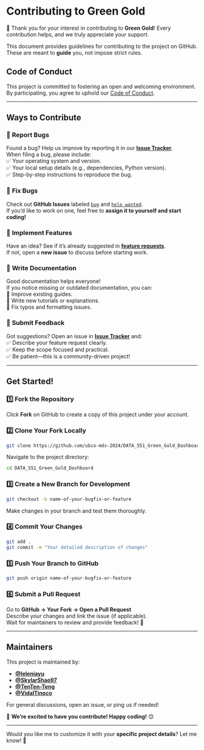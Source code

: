 # **Contributing to Green Gold**  
🎉 Thank you for your interest in contributing to **Green Gold**! Every contribution helps, and we truly appreciate your support.  

This document provides guidelines for contributing to the project on GitHub. These are meant to **guide** you, not impose strict rules.  

## **Code of Conduct**  
This project is committed to fostering an open and welcoming environment. By participating, you agree to uphold our [Code of Conduct](./CODE_OF_CONDUCT.md).  

---

## **Ways to Contribute**  

### 🔹 **Report Bugs**  
Found a bug? Help us improve by reporting it in our **[Issue Tracker](https://github.com/ubco-mds-2024/DATA_551_Green_Gold_Dashboard/issues)**.  
When filing a bug, please include:  
✅ Your operating system and version.  
✅ Your local setup details (e.g., dependencies, Python version).  
✅ Step-by-step instructions to reproduce the bug.  

### 🔹 **Fix Bugs**  
Check out **GitHub Issues** labeled [`bug`](https://github.com/ubco-mds-2024/DATA_551_Green_Gold_Dashboard/issues) and [`help wanted`](https://github.com/ubco-mds-2024/DATA_551_Green_Gold_Dashboard/issues?q=is%3Aopen+label%3A%22help+wanted%22).  
If you’d like to work on one, feel free to **assign it to yourself and start coding!**  

### 🔹 **Implement Features**  
Have an idea? See if it’s already suggested in **[feature requests](https://github.com/ubco-mds-2024/DATA_551_Green_Gold_Dashboard/issues?q=is%3Aopen+label%3Aenhancement)**.  
If not, open a **new issue** to discuss before starting work.  

### 🔹 **Write Documentation**  
Good documentation helps everyone!  
If you notice missing or outdated documentation, you can:  
📌 Improve existing guides.  
📌 Write new tutorials or explanations.  
📌 Fix typos and formatting issues.  

### 🔹 **Submit Feedback**  
Got suggestions? Open an issue in **[Issue Tracker](https://github.com/ubco-mds-2024/DATA_551_Green_Gold_Dashboard/issues)** and:  
✅ Describe your feature request clearly.  
✅ Keep the scope focused and practical.  
✅ Be patient—this is a community-driven project!  

---

## **Get Started!**
### **1️⃣ Fork the Repository**
Click **Fork** on GitHub to create a copy of this project under your account.  

### **2️⃣ Clone Your Fork Locally**
```bash
git clone https://github.com/ubco-mds-2024/DATA_551_Green_Gold_Dashboard.git
```
Navigate to the project directory:
```bash
cd DATA_551_Green_Gold_Dashboard
```

### **3️⃣ Create a New Branch for Development**
```bash
git checkout -b name-of-your-bugfix-or-feature
```
Make changes in your branch and test them thoroughly.

### **4️⃣ Commit Your Changes**
```bash
git add .
git commit -m "Your detailed description of changes"
```

### **5️⃣ Push Your Branch to GitHub**
```bash
git push origin name-of-your-bugfix-or-feature
```

### **6️⃣ Submit a Pull Request**
Go to **GitHub → Your Fork → Open a Pull Request**  
Describe your changes and link the issue (if applicable).  
Wait for maintainers to review and provide feedback! 🎉  

---

## **Maintainers**  
This project is maintained by:  
- **[@Ieleniayu](https://github.com/Ieleniayu)**  
- **[@SkylarShao97](https://github.com/SkylarShao97)**
- **[@TenTen-Teng](https://github.com/TenTen-Teng)**
- **[@VidalTinoco](https://github.com/VidalTinoco)**

For general discussions, open an issue, or ping us if needed!  

🚀 **We’re excited to have you contribute! Happy coding!** 😊  

---

Would you like me to customize it with your **specific project details**? Let me know! 🚀
